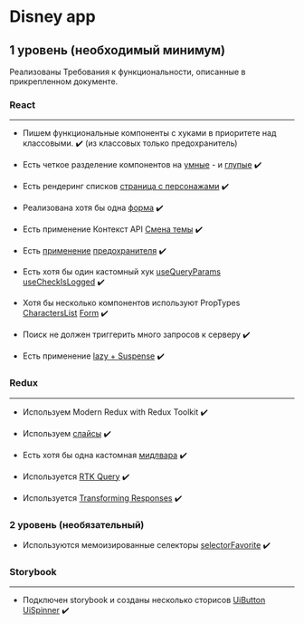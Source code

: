 # Disney app

## 1 уровень (необходимый минимум)

Реализованы Требования к функциональности, описанные в прикрепленном документе.

### React

---

- Пишем функциональные компоненты c хуками в приоритете над классовыми. :heavy_check_mark: (из классовых только предохранитель)

- Есть четкое разделение компонентов на [умные](./src/containers/charactersPage/CharactersPage.jsx) - и [глупые](./src/components/character/chatacterCard/ChatacterCard.jsx) :heavy_check_mark:

- Есть рендеринг списков [страница с персонажами](./src/components/character/charactersList/CharactersList.jsx) :heavy_check_mark:

- Реализована хотя бы одна [форма](./src/components/forms/customForm/CustomForm.jsx) :heavy_check_mark:

- Есть применение Контекст API [Смена темы](./src/context/ThemeContext.jsx) :heavy_check_mark:

- Есть [применение](./src/components/character/characterInfo/CharacterInfo.jsx) [предохранителя](./src/components/errorBoundary/ErrorBoundary.jsx) :heavy_check_mark:

- Есть хотя бы один кастомный хук [useQueryParams](./src/hooks/useQueryParams.js) [useCheckIsLogged](./src/hooks/useCheckIsLogged.js) :heavy_check_mark:

- Хотя бы несколько компонентов используют PropTypes [CharactersList](./src/components/character/charactersList/CharactersList.jsx) [Form](./src/components/forms/customForm/CustomForm.jsx) :heavy_check_mark:

- Поиск не должен триггерить много запросов к серверу :heavy_check_mark:

- Есть применение [lazy + Suspense](./src/containers/favoritePage/FavoritePage.jsx) :heavy_check_mark:

### Redux

---

- Используем Modern Redux with Redux Toolkit :heavy_check_mark:

- Используем [слайсы](./src/store/slice/user/userSlice.js) :heavy_check_mark:

- Есть хотя бы одна кастомная [мидлвара](./src/store/middleware/userControlMiddleware.js) :heavy_check_mark:

- Используется [RTK Query](./src/utils/disneyApi.js) :heavy_check_mark:

- Используется [Transforming Responses](./src/utils/disneyApi.js) :heavy_check_mark:

### 2 уровень (необязательный)

- Используются мемоизированные селекторы [selectorFavorite](./src/store/slice/user/userSlice.js) :heavy_check_mark:

### Storybook

---

- Подключен storybook и созданы несколько сторисов [UiButton](./src/components/ui/uiButton/uiButton.stories.js) [UiSpinner](./src/components/ui/) :heavy_check_mark:
